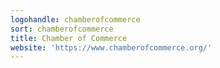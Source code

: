 ```yaml
---
logohandle: chamberofcommerce
sort: chamberofcommerce
title: Chamber of Commerce
website: 'https://www.chamberofcommerce.org/'
---
```

